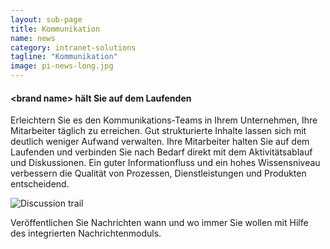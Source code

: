 ```yaml
---
layout: sub-page
title: Kommunikation
name: news
category: intranet-solutions
tagline: "Kommunikation"
image: pi-news-long.jpg
---
```


#### &lt;brand name&gt; hält Sie auf dem Laufenden

Erleichtern Sie es den Kommunikations-Teams in Ihrem Unternehmen, Ihre Mitarbeiter täglich zu erreichen. Gut strukturierte Inhalte lassen sich mit deutlich weniger Aufwand verwalten. Ihre Mitarbeiter halten Sie auf dem Laufenden und verbinden Sie nach Bedarf direkt mit dem Aktivitätsablauf und Diskussionen. Ein guter Informationfluss und ein hohes Wissensniveau verbessern die Qualität von Prozessen, Dienstleistungen und Produkten entscheidend.

![Discussion trail](/media/pi-app-tile-cms.jpg)

Veröffentlichen Sie Nachrichten wann und wo immer Sie wollen mit Hilfe des integrierten Nachrichtenmoduls. 
